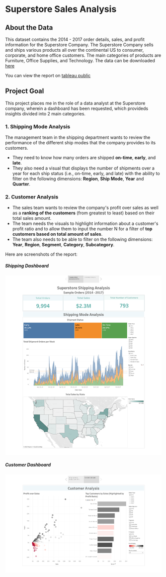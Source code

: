 # Superstore Sales Analysis
## About the Data
This dataset contains the 2014 - 2017 order details, sales, and profit information for the Superstore Company. The Superstore Company sells and ships various products all over the continental US to consumer, corporate, and home office customers. The main categories of products are Furniture, Office Supplies, and Technology.
The data can be downloaded [here](https://s3-eu-west-1.amazonaws.com/course.oc-static.com/courses/5873606/sample_superstore_data+-+orders.csv)

You can view the report on [tableau public](https://public.tableau.com/app/profile/binyoh.langhe.theodore/viz/SuperstoreShippingAnalysis_16922722847360/Story1)

## Project Goal
This project places me in the role of a data analyst at the Superstore company, wherein a dashboard has been requested, which provideds insights divided into 2 main categories.

### 1. Shipping Mode Analysis
The management team in the shipping department wants to review the performance of the different ship modes that the company provides to its customers.
- They need to know how many orders are shipped **on-time**, **early**, and **late**.
- They also need a visual that displays the number of shipments over a year for each ship status (i.e., on-time, early, and late) with the ability to filter on the following dimensions: **Region**, **Ship Mode**, **Year** and **Quarter**.

### 2. Customer Analysis
- The sales team wants to review the company's profit over sales as well as a **ranking of the customers** (from greatest to least) based on their total sales amount.
- The team needs the visuals to highlight information about a customer's profit ratio and to allow them to input the number N for a filter of **top customers based on total amount of sales**.
- The team also needs to be able to filter on the following dimensions: **Year**, **Region**, **Segment**, **Category**, **Subcategory**.

Here are screenshots of the report:
##### Shipping Dashboard
![Shipping Mode Analysis and KPIs](img/superstore-shipping-dashboard.png)
##### Customer Dashboard
![Customer Analysis](img/superstore-customer-dashboard.png)
